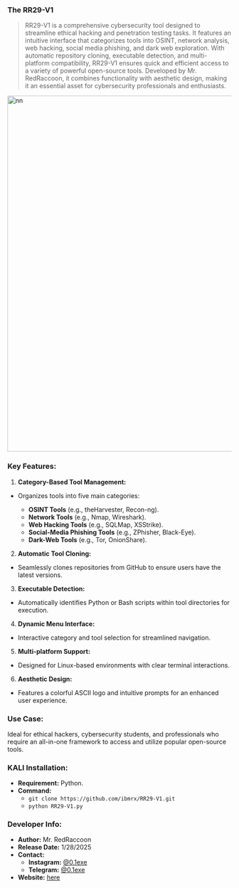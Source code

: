 ### **The RR29-V1**

> RR29-V1 is a comprehensive cybersecurity tool designed to streamline ethical hacking and penetration testing tasks. It features an intuitive interface that categorizes tools into OSINT, network analysis, web hacking, social media phishing, and dark web exploration. With automatic repository cloning, executable detection, and multi-platform compatibility, RR29-V1 ensures quick and efficient access to a variety of powerful open-source tools. Developed by Mr. RedRaccoon, it combines functionality with aesthetic design, making it an essential asset for cybersecurity professionals and enthusiasts.

<img width="800" alt="nn" src="https://github.com/user-attachments/assets/ae0ab030-8373-4002-9b32-610a6f260fb7" />

### **Key Features:**

1. **Category-Based Tool Management:**
- Organizes tools into five main categories:
   
  - **OSINT Tools** (e.g., theHarvester, Recon-ng).
  - **Network Tools** (e.g., Nmap, Wireshark).
  - **Web Hacking Tools** (e.g., SQLMap, XSStrike).
  - **Social-Media Phishing Tools** (e.g., ZPhisher, Black-Eye).
  - **Dark-Web Tools** (e.g., Tor, OnionShare).
  

2. **Automatic Tool Cloning:**
-  Seamlessly clones repositories from GitHub to ensure users have the latest versions.

3. **Executable Detection:**
- Automatically identifies Python or Bash scripts within tool directories for execution.

4. **Dynamic Menu Interface:**
-  Interactive category and tool selection for streamlined navigation.

5. **Multi-platform Support:**
- Designed for Linux-based environments with clear terminal interactions.

6. **Aesthetic Design:**
- Features a colorful ASCII logo and intuitive prompts for an enhanced user experience.

### **Use Case:**
Ideal for ethical hackers, cybersecurity students, and professionals who require an all-in-one framework to access and utilize popular open-source tools.

### **KALI Installation:**
- **Requirement:** Python.
- **Command:**
  - `git clone https://github.com/ibmrx/RR29-V1.git`
  - `python RR29-V1.py`

### **Developer Info:**
- **Author:** Mr. RedRaccoon
- **Release Date:** 1/28/2025
- **Contact:**
  - **Instagram:** [@0.1exe](https://www.instagram.com/0.1exe/)
  - **Telegram:** [@0.1exe](https://t.me/cd_0xe1i)
- **Website:** [here](https://0xe1i.blogspot.com/)


